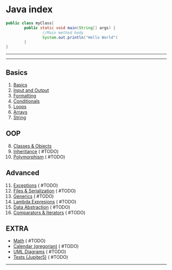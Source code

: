 # Java index

```java
public class myClass{
		public static void main(String[] args) {
				//Main method body
				System.out.println("Hello World")
		}
}
```

---

---
## Basics
1.  [Basics](data/01_Basics.md)
2.  [Input and Output](data/02_IO.md)
3.  [Formatting](data/03_Formatting.md)
4.  [Conditionals](data/04_Conditionals.md)
5.  [Loops](data/05_Loops.md)
6.  [Arrays](data/06_Arrays.md)
7.  [String](data/07_String.md)

## OOP
8.  [Classes & Objects](data/08_OOP.md)
9.  [Inheritance]() ( #TODO)
10. [Polymorphism]() ( #TODO)

## Advanced
11. [Exceptions]() ( #TODO)
12. [Files & Serialization]() ( #TODO)
13. [Generics]() ( #TODO)
14. [Lambda Expresions]() ( #TODO)
15. [Data Abstraction]() ( #TODO)
16. [Comparators & Iterators]() ( #TODO)

## EXTRA
- [Math]() ( #TODO)
- [Calendar (gregorian)]() ( #TODO)
- [UML Diagrams]() ( #TODO)
- [Tests (Jupiter5)]() ( #TODO)

---